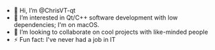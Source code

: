 - 👋 Hi, I’m @ChrisVT-qt
- 👀 I’m interested in Qt/C++ software development with low dependencies; I'm on macOS.
- 💞️ I’m looking to collaborate on cool projects with like-minded people
- ⚡ Fun fact: I've never had a job in IT

<!---
ChrisVT-qt/ChrisVT-qt is a ✨ special ✨ repository because its `README.md` (this file) appears on your GitHub profile.
You can click the Preview link to take a look at your changes.
--->
